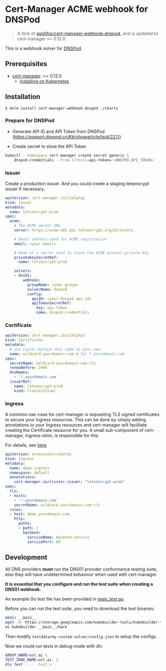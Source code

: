 # Cert-Manager ACME webhook for DNSPod

> A fork of [qqshfox/cert-manager-webhook-dnspod](https://github.com/qqshfox/cert-manager-webhook-dnspod), and is updated to cert-manager >= 0.12.0

This is a webhook solver for [DNSPod](https://www.dnspod.cn).

## Prerequisites

- [cert-manager](https://github.com/jetstack/cert-manager): >= 0.12.0
  - [Installing on Kubernetes](https://cert-manager.io/docs/installation/kubernetes/)

## Installation

```console
$ helm install cert-manager-webhook-dnspod ./charts
```

### Prepare for DNSPod

- Generate API ID and API Token from DNSPod (https://support.dnspod.cn/Kb/showarticle/tsid/227/)

- Create secret to store the API Token

```sh
kubectl --namespace cert-manager create secret generic \
    dnspod-credentials --from-literal=api-token='<DNSPOD_API_TOKEN>'
```

### Issuer

Create a production issuer. And you could create a staging letsencrypt issuer if necessary.

```yaml
apiVersion: cert-manager.io/v1alpha2
kind: Issuer
metadata:
  name: letsencrypt-prod
spec:
  acme:
    # The ACME server URL
    server: https://acme-v02.api.letsencrypt.org/directory

    # Email address used for ACME registration
    email: <your email>

    # Name of a secret used to store the ACME account private key
    privateKeySecretRef:
      name: letsencrypt-prod

    solvers:
    - dns01:
        webhook:
          groupName: <your group>
          solverName: dnspod
          config:
            apiID: <your dnspod api id>
            apiTokenSecretRef:
              key: api-token
              name: dnspod-credentials
```

### Certificate

```yaml
apiVersion: cert-manager.io/v1alpha2
kind: Certificate
metadata:
  # you could replace this name to your own
  name: wildcard-yourdomain-com # for *.yourdomain.com
spec:
  secretName: wildcard-yourdomain-com-tls
  renewBefore: 240h
  dnsNames:
    - '*.yourdomain.com'
  issuerRef:
    name: letsencrypt-prod
    kind: ClusterIssuer
```

### Ingress

A common use-case for cert-manager is requesting TLS signed certificates to secure your ingress resources. This can be done by simply adding annotations to your Ingress resources and cert-manager will facilitate creating the Certificate resource for you. A small sub-component of cert-manager, ingress-shim, is responsible for this.

For details, see [here](https://cert-manager.io/docs/usage/ingress/)

```yaml
apiVersion: extensions/v1beta1
kind: Ingress
metadata:
  name: demo-ingress
  namespace: default
  annotations:
    cert-manager.io/cluster-issuer: "letsencrypt-prod"
spec:
  tls:
  - hosts:
    - '*.yourdomain.com'
    secretName: wildcard-yourdomain-com-tls
  rules:
  - host: demo.yourdomain.com
    http:
      paths:
      - path: /
        backend:
          serviceName: backend-service
          servicePort: 80
```

## Development

All DNS providers **must** run the DNS01 provider conformance testing suite,
else they will have undetermined behaviour when used with cert-manager.

**It is essential that you configure and run the test suite when creating a
DNS01 webhook.**

An example Go test file has been provided in [main_test.go]().

Before you can run the test suite, you need to download the test binaries:

```sh
mkdir __main__
wget -O- https://storage.googleapis.com/kubebuilder-tools/kubebuilder-tools-1.14.1-darwin-amd64.tar.gz | tar x -
mv kubebuilder __main__/hack
```

Then modify `testdata/my-custom-solver/config.json` to setup the configs.

Now we could run tests in debug mode with dlv

```sh
GROUP_NAME=ost.ai \
TEST_ZONE_NAME=ost.ai. \
dlv test . -- -test.v
```

